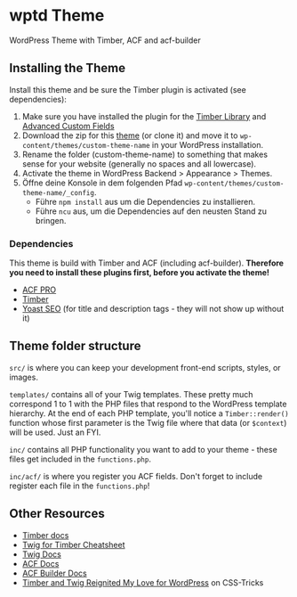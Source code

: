 # wptd Theme

WordPress Theme with Timber, ACF and acf-builder

## Installing the Theme

Install this theme and be sure the Timber plugin is activated (see dependencies):

1. Make sure you have installed the plugin for the [Timber Library](https://wordpress.org/plugins/timber-library/) and [Advanced Custom Fields](https://de.wordpress.org/plugins/advanced-custom-fields/)
2. Download the zip for this [theme](https://github.com/) (or clone it) and move it to `wp-content/themes/custom-theme-name` in your WordPress installation.
3. Rename the folder (custom-theme-name) to something that makes sense for your website (generally no spaces and all lowercase).
4. Activate the theme in WordPress Backend > Appearance > Themes.
5. Öffne deine Konsole in dem folgenden Pfad `wp-content/themes/custom-theme-name/_config`.
    - Führe `npm install` aus um die Dependencies zu installieren.
    - Führe `ncu` aus, um die Dependencies auf den neusten Stand zu bringen.

### Dependencies

This theme is build with Timber and ACF (including acf-builder). **Therefore you need to install these plugins first, before you activate the theme!**

-  [ACF PRO](https://www.advancedcustomfields.com/pro/)
-  [Timber](https://de.wordpress.org/plugins/timber-library/)
-  [Yoast SEO](https://de.wordpress.org/plugins/wordpress-seo/) (for title and description tags - they will not show up without it)

## Theme folder structure

`src/` is where you can keep your development front-end scripts, styles, or images.

`templates/` contains all of your Twig templates. These pretty much correspond 1 to 1 with the PHP files that respond to the WordPress template hierarchy. At the end of each PHP template, you'll notice a `Timber::render()` function whose first parameter is the Twig file where that data (or `$context`) will be used. Just an FYI.

`inc/` contains all PHP functionality you want to add to your theme - these files get included in the `functions.php`.

`inc/acf/` is where you register you ACF fields. Don't forget to include register each file in the `functions.php`!

## Other Resources

-  [Timber docs](https://timber.github.io/docs/)
-  [Twig for Timber Cheatsheet](http://notlaura.com/the-twig-for-timber-cheatsheet/)
-  [Twig Docs](https://twig.symfony.com/doc/2.x/functions/index.html)
-  [ACF Docs](https://www.advancedcustomfields.com/resources/)
-  [ACF Builder Docs](https://github.com/StoutLogic/acf-builder/wiki)
-  [Timber and Twig Reignited My Love for WordPress](https://css-tricks.com/timber-and-twig-reignited-my-love-for-wordpress/) on CSS-Tricks
